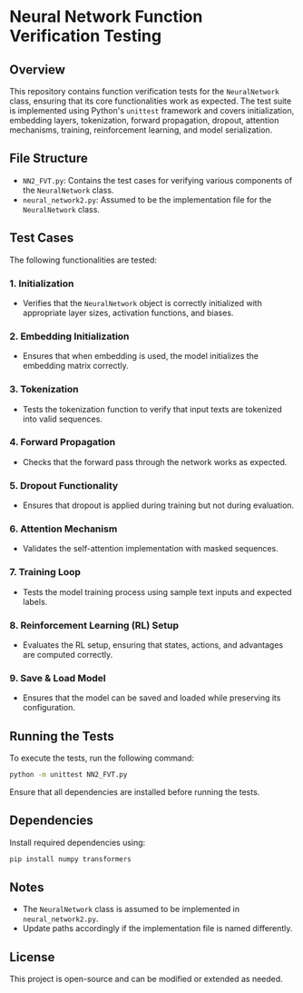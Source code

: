 # Neural Network Function Verification Testing

## Overview
This repository contains function verification tests for the `NeuralNetwork` class, ensuring that its core functionalities work as expected. The test suite is implemented using Python's `unittest` framework and covers initialization, embedding layers, tokenization, forward propagation, dropout, attention mechanisms, training, reinforcement learning, and model serialization.

## File Structure
- `NN2_FVT.py`: Contains the test cases for verifying various components of the `NeuralNetwork` class.
- `neural_network2.py`: Assumed to be the implementation file for the `NeuralNetwork` class.

## Test Cases
The following functionalities are tested:

### 1. Initialization
- Verifies that the `NeuralNetwork` object is correctly initialized with appropriate layer sizes, activation functions, and biases.

### 2. Embedding Initialization
- Ensures that when embedding is used, the model initializes the embedding matrix correctly.

### 3. Tokenization
- Tests the tokenization function to verify that input texts are tokenized into valid sequences.

### 4. Forward Propagation
- Checks that the forward pass through the network works as expected.

### 5. Dropout Functionality
- Ensures that dropout is applied during training but not during evaluation.

### 6. Attention Mechanism
- Validates the self-attention implementation with masked sequences.

### 7. Training Loop
- Tests the model training process using sample text inputs and expected labels.

### 8. Reinforcement Learning (RL) Setup
- Evaluates the RL setup, ensuring that states, actions, and advantages are computed correctly.

### 9. Save & Load Model
- Ensures that the model can be saved and loaded while preserving its configuration.

## Running the Tests
To execute the tests, run the following command:

```bash
python -m unittest NN2_FVT.py
```

Ensure that all dependencies are installed before running the tests.

## Dependencies
Install required dependencies using:

```bash
pip install numpy transformers
```

## Notes
- The `NeuralNetwork` class is assumed to be implemented in `neural_network2.py`.
- Update paths accordingly if the implementation file is named differently.

## License
This project is open-source and can be modified or extended as needed.

